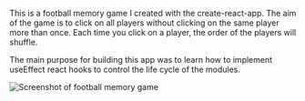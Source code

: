 This is a football memory game I created with the create-react-app.
The aim of the game is to click on all players without clicking on the same player more than once. Each time you click on a player, the order of the players will shuffle.

The main purpose for building this app was to learn how to implement useEffect react hooks to control the life cycle of the modules.

<img src="./memory-game.png" alt="Screenshot of football memory game"/>
